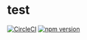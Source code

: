# test

[![CircleCI](https://circleci.com/gh/Honohonoho/Hanabi.svg?style=svg)](https://circleci.com/gh/Honohonoho/Hanabi)
[![npm version](https://badge.fury.io/js/hanabi-test-unofficial.svg)](https://badge.fury.io/js/hanabi-test-unofficial)